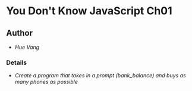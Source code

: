 # You Don't Know JavaScript Ch01

## Author

* *Hue Vang*

### Details

* *Create a program that takes in a prompt (bank_balance) and buys as many phones as possible*
